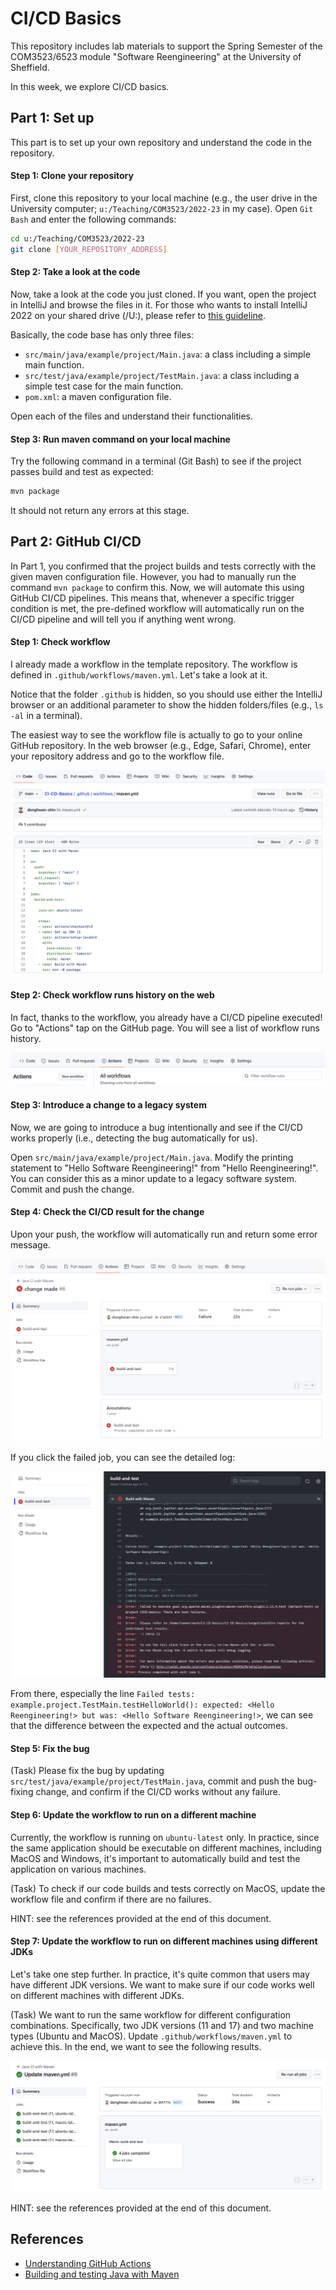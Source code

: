 # CI/CD Basics

This repository includes lab materials to support the Spring Semester of the COM3523/6523 module
"Software Reengineering" at the University of Sheffield.

In this week, we explore CI/CD basics.

## Part 1: Set up

This part is to set up your own repository and understand the code in the repository.

#### Step 1: Clone your repository
First, clone this repository to your local machine (e.g., the user drive in the University computer; `u:/Teaching/COM3523/2022-23` in my case). Open `Git Bash` and enter the following commands:

```bash
cd u:/Teaching/COM3523/2022-23
git clone [YOUR_REPOSITORY_ADDRESS]
```

#### Step 2: Take a look at the code
Now, take a look at the code you just cloned.
If you want, open the project in IntelliJ and browse the files in it.
For those who wants to install IntelliJ 2022 on your shared drive (/U:), please refer to [this guideline](install-intellij-user-drive.md).


Basically, the code base has only three files:
- `src/main/java/example/project/Main.java`: a class including a simple main function.
- `src/test/java/example/project/TestMain.java`: a class including a simple test case for the main function.
- `pom.xml`: a maven configuration file.

Open each of the files and understand their functionalities.

#### Step 3: Run maven command on your local machine
Try the following command in a terminal (Git Bash) to see if the project passes build and test as expected:
```bash
mvn package
```
It should not return any errors at this stage.


## Part 2: GitHub CI/CD

In Part 1, you confirmed that the project builds and tests correctly with the given maven configuration file.
However, you had to manually run the command `mvn package` to confirm this.
Now, we will automate this using GitHub CI/CD pipelines.
This means that, whenever a specific trigger condition is met, the pre-defined workflow will automatically run on the CI/CD pipeline and will tell you if anything went wrong.

#### Step 1: Check workflow
I already made a workflow in the template repository. The workflow is defined in `.github/workflows/maven.yml`. Let's take a look at it.

Notice that the folder `.github` is hidden, so you should use either the IntelliJ browser or an additional parameter to show the hidden folders/files (e.g., `ls -al` in a terminal).

The easiest way to see the workflow file is actually to go to your online GitHub repository. In the web browser (e.g., Edge, Safari, Chrome), enter your repository address and go to the workflow file.

![GitHub workflow](images/workflow-github.png)

#### Step 2: Check workflow runs history on the web
In fact, thanks to the workflow, you already have a CI/CD pipeline executed! Go to "Actions" tap on the GitHub page. You will see a list of workflow runs history.

![GitHub actions](images/actions-button.png)

#### Step 3: Introduce a change to a legacy system
Now, we are going to introduce a bug intentionally and see if the CI/CD works properly (i.e., detecting the bug automatically for us).

Open `src/main/java/example/project/Main.java`. Modify the printing statement to "Hello Software Reengineering!" from "Hello Reengineering!". You can consider this as a minor update to a legacy software system. Commit and push the change.

#### Step 4: Check the CI/CD result for the change
Upon your push, the workflow will automatically run and return some error message.

![GitHub Actions Failed](images/bug-detected.png)

If you click the failed job, you can see the detailed log:

![GitHub Actions Failed](images/fail-log.png)

From there, especially the line `Failed tests:   example.project.TestMain.testHelloWorld(): expected: <Hello Reengineering!> but was: <Hello Software Reengineering!>`, we can see that the difference between the expected and the actual outcomes.

#### Step 5: Fix the bug

(Task) Please fix the bug by updating `src/test/java/example/project/TestMain.java`, commit and push the bug-fixing change, and confirm if the CI/CD works without any failure.

#### Step 6: Update the workflow to run on a different machine

Currently, the workflow is running on `ubuntu-latest` only. In practice, since the same application should be executable on different machines, including MacOS and Windows, it's important to automatically build and test the application on various machines.

(Task) To check if our code builds and tests correctly on MacOS, update the workflow file and confirm if there are no failures.

HINT: see the references provided at the end of this document.

#### Step 7: Update the workflow to run on different machines using different JDKs

Let's take one step further. In practice, it's quite common that users may have different JDK versions. We want to make sure if our code works well on different machines with different JDKs.

(Task) We want to run the same workflow for different configuration combinations. Specifically, two JDK versions (11 and 17) and two machine types (Ubuntu and MacOS). Update `.github/workflows/maven.yml` to achieve this. In the end, we want to see the following results.

![GitHub Workflow Combinations](images/config-combination.png)

HINT: see the references provided at the end of this document.

## References
- [Understanding GitHub Actions](https://docs.github.com/en/actions/learn-github-actions/understanding-github-actions)
- [Building and testing Java with Maven](https://docs.github.com/en/actions/automating-builds-and-tests/building-and-testing-java-with-maven)

